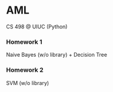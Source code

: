 # AML
CS 498 @ UIUC (Python)
### Homework 1
Naive Bayes (w/o library) + Decision Tree

### Homework 2
SVM (w/o library)
